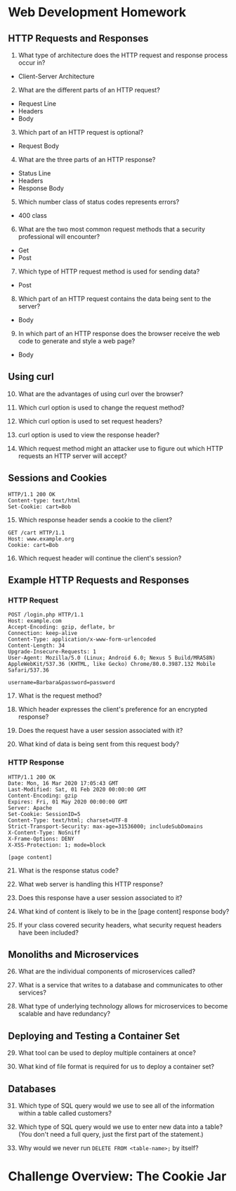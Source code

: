 # Web Development Homework
## HTTP Requests and Responses
1) What type of architecture does the HTTP request and response process occur in?
* Client-Server Architecture
2) What are the different parts of an HTTP request?
* Request Line 
* Headers 
* Body
3) Which part of an HTTP request is optional?
* Request Body
4) What are the three parts of an HTTP response?
* Status Line 
* Headers 
* Response Body
5) Which number class of status codes represents errors?
* 400 class
6) What are the two most common request methods that a security professional will encounter?
* Get
* Post
7) Which type of HTTP request method is used for sending data?
 * Post
8) Which part of an HTTP request contains the data being sent to the server?
* Body
9) In which part of an HTTP response does the browser receive the web code to generate and style a web page?
* Body

## Using curl
10) What are the advantages of using curl over the browser?

11) Which curl option is used to change the request method?

12) Which curl option is used to set request headers?

13) curl option is used to view the response header?

14) Which request method might an attacker use to figure out which HTTP requests an HTTP server will accept?

## Sessions and Cookies
```
HTTP/1.1 200 OK
Content-type: text/html
Set-Cookie: cart=Bob
```
15) Which response header sends a cookie to the client?
```
GET /cart HTTP/1.1
Host: www.example.org
Cookie: cart=Bob
```
16) Which request header will continue the client's session?

## Example HTTP Requests and Responses
### HTTP Request
```
POST /login.php HTTP/1.1
Host: example.com
Accept-Encoding: gzip, deflate, br
Connection: keep-alive
Content-Type: application/x-www-form-urlencoded
Content-Length: 34
Upgrade-Insecure-Requests: 1
User-Agent: Mozilla/5.0 (Linux; Android 6.0; Nexus 5 Build/MRA58N) AppleWebKit/537.36 (KHTML, like Gecko) Chrome/80.0.3987.132 Mobile Safari/537.36

username=Barbara&password=password
```
17) What is the request method?

18) Which header expresses the client's preference for an encrypted response?

19) Does the request have a user session associated with it?

20) What kind of data is being sent from this request body?

### HTTP Response 
```
HTTP/1.1 200 OK
Date: Mon, 16 Mar 2020 17:05:43 GMT
Last-Modified: Sat, 01 Feb 2020 00:00:00 GMT
Content-Encoding: gzip
Expires: Fri, 01 May 2020 00:00:00 GMT
Server: Apache
Set-Cookie: SessionID=5
Content-Type: text/html; charset=UTF-8
Strict-Transport-Security: max-age=31536000; includeSubDomains
X-Content-Type: NoSniff
X-Frame-Options: DENY
X-XSS-Protection: 1; mode=block

[page content]
```

21) What is the response status code?

22) What web server is handling this HTTP response?

23) Does this response have a user session associated to it?

24) What kind of content is likely to be in the [page content] response body?

25) If your class covered security headers, what security request headers have been included?

## Monoliths and Microservices
26) What are the individual components of microservices called?

27) What is a service that writes to a database and communicates to other services?

28) What type of underlying technology allows for microservices to become scalable and have redundancy?

## Deploying and Testing a Container Set
29) What tool can be used to deploy multiple containers at once?

30) What kind of file format is required for us to deploy a container set?

## Databases
31) Which type of SQL query would we use to see all of the information within a table called customers?

32) Which type of SQL query would we use to enter new data into a table? (You don't need a full query, just the first part of the statement.)

33) Why would we never run `DELETE FROM <table-name>;` by itself?

#  Challenge Overview: The Cookie Jar
